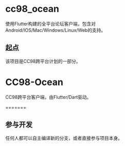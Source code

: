 # cc98_ocean

使用Flutter构建的全平台论坛客户端，包含对Android/IOS/Mac/Windows/Linux/Web的支持。

## 起点

该项目是CC98跨平台计划的一部分。

# CC98-Ocean
CC98跨平台客户端，由Flutter/Dart驱动。

=======
## 参与开发
任何人都可以自主编译新的分支，或者直接参与项目本身。

